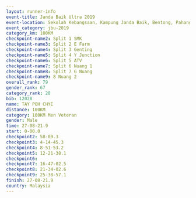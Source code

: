 ```yaml
---
layout: runner-info 
event-title: Janda Baik Ultra 2019
event-location: Sekolah Kebangsaan, Kampung Janda Baik, Bentong, Pahang, Malaysia
event_category: jbu-2019 
category_km: 100KM 
checkpoint-name2: Split 1 SMK 
checkpoint-name3: Split 2 E Farm 
checkpoint-name4: Split 3 Genting 
checkpoint-name5: Split 4 Y Junction 
checkpoint-name6: Split 5 ATV 
checkpoint-name7: Split 6 Nuang 1 
checkpoint-name8: Split 7 G Nuang 
checkpoint-name9: 8 Nuang 2 
overall_rank: 79
gender_rank: 67
category_rank: 28
bib: 12028
name: TAY POH CHYE
distance: 100KM
category: 100KM Men Veteran
gender: Male
time: 27-08-21.9
start: 0-00.0
checkpoint2: 58-09.3
checkpoint3: 4-14-45.3
checkpoint4: 8-51-53.2
checkpoint5: 12-21-38.1
checkpoint6: 
checkpoint7: 16-47-02.5
checkpoint8: 21-34-02.6
checkpoint9: 25-38-57.1
finish: 27-08-21.9
country: Malaysia
---
```

